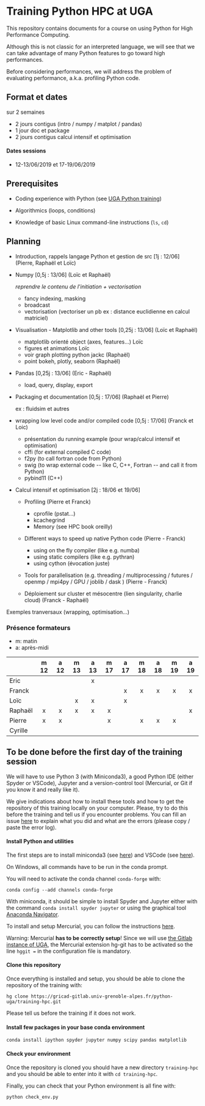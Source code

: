 # Training Python HPC at UGA

This repository contains documents for a course on using Python for High
Performance Computing.

Although this is not classic for an interpreted language, we will see that we
can take advantage of many Python features to go toward high performances.

Before considering performances, we will address the problem of evaluating
performance, a.k.a. profiling Python code.



## Format et dates

sur 2 semaines

- 2 jours contigus (intro / numpy / matplot / pandas)
- 1 jour doc et package
- 2 jours contigus calcul intensif et optimisation

#### Dates sessions

- 12-13/06/2019 et 17-19/06/2019

## Prerequisites

- Coding experience with Python (see [UGA Python
  training](https://gricad-gitlab.univ-grenoble-alpes.fr/python-uga/py-training-2017))

- Algorithmics (loops, conditions)

- Knowledge of basic Linux command-line instructions (`ls`, `cd`)

## Planning

- Introduction, rappels langage Python et gestion de src [1j : 12/06] (Pierre,
Raphaël et Loïc)

- Numpy [0,5j : 13/06] (Loïc et Raphaël)

  _reprendre le contenu de l'initiation + vectorisation_

  - fancy indexing, masking
  - broadcast
  - vectorisation (vectoriser un pb ex : distance euclidienne en calcul matriciel)

- Visualisation - Matplotlib and other tools [0,25j : 13/06] (Loïc et Raphaël)

  - matplotlib orienté object (axes, features...) Loïc
  - figures et animations Loïc
  - voir graph plotting python jackc (Raphaël)
  - point bokeh, plotly, seaborn (Raphaël)

- Pandas [0,25j : 13/06] (Eric - Raphaël)
  - load, query, display, export

- Packaging et documentation [0,5j : 17/06] (Raphaël et Pierre)

  ex : fluidsim et autres

- wrapping low level code and/or compiled code [0,5j : 17/06] (Franck et Loic)

  - présentation du running example (pour wrap/calcul intensif et optimisation)
  - cffi (for external compiled C code)
  - f2py (to call fortran code from Python)
  - swig (to wrap external code -- like C, C++, Fortran -- and call it from Python)
  - pybind11 (C++)

- Calcul intensif et optimisation [2j : 18/06 et 19/06]

  - Profiling (Pierre et Franck)
    - cprofile (pstat...)
    - kcachegrind
    - Memory (see HPC book oreilly)

  - Different ways to speed up native Python code (Pierre - Franck)
    - using on the fly compiler (like e.g. numba)
    - using static compilers (like e.g. pythran)
    - using cython (évocation juste)

  - Tools for parallelisation (e.g. threading / multiprocessing / futures / openmp / mpi4py / GPU / joblib / dask ) (Pierre - Franck)

  - Déploiement sur cluster et mésocentre (lien singularity, charlie cloud) (Franck - Raphaël)

Exemples tranversaux (wrapping, optimisation...)

### Présence formateurs

- m: matin
- a: après-midi

|         | m 12 | a 12 | m 13 | a 13 | m 17 | a 17 | m 18 | a 18 | m 19 | a 19 |
|---------|:----:|:----:|:----:|:----:|:----:|:----:|:----:|:----:|:----:|:----:|
| Eric    |      |      |      |  x   |      |      |      |      |      |      |
| Franck  |      |      |      |      |      |  x   |  x   |  x   |  x   |  x   |
| Loïc    |      |      |  x   |  x   |      |  x   |      |      |      |      |
| Raphaël |  x   |   x  |  x   |  x   |  x   |      |      |      |      |  x   |
| Pierre  |  x   |   x  |      |      |  x   |      |  x   |  x   |  x   |      |
| Cyrille |      |      |      |      |      |      |      |      |      |      |

## To be done before the first day of the training session

We will have to use Python 3 (with Miniconda3), a good Python IDE (either
Spyder or VSCode), Jupyter and a version-control tool (Mercurial, or Git if you
know it and really like it).

We give indications about how to install these tools and how to get the
repository of this training locally on your computer. Please, try to do this
before the training and tell us if you encounter problems. You can fill an
issue
[here](https://gricad-gitlab.univ-grenoble-alpes.fr/python-uga/training-hpc/issues)
to explain what you did and what are the errors (please copy / paste the error
log).


#### Install Python and utilities

The first steps are to install miniconda3 (see
[here](https://docs.conda.io/en/latest/miniconda.html)) and VSCode (see
[here](https://code.visualstudio.com/download)).

On Windows, all commands have to be run in the conda prompt.

You will need to activate the conda channel `conda-forge` with:

```conda config --add channels conda-forge```

With miniconda, it should be simple to install Spyder and Jupyter either with the
command `conda install spyder jupyter` or using the graphical tool [Anaconda
Navigator](https://docs.anaconda.com/anaconda/navigator/).

To install and setup Mercurial, you can follow the instructions
[here](https://fluiddyn.readthedocs.io/en/latest/mercurial_bitbucket.html).

Warning: Mercurial **has to be correctly setup**! Since we will use [the Gitlab
instance of UGA](https://gricad-gitlab.univ-grenoble-alpes.fr), the Mercurial
extension hg-git has to be activated so the line `hggit =` in the configuration
file is mandatory.


#### Clone this repository

Once everything is installed and setup, you should be able to clone the
repository of the training with:

```hg clone https://gricad-gitlab.univ-grenoble-alpes.fr/python-uga/training-hpc.git```

Please tell us before the training if it does not work.

#### Install few packages in your base conda environment

```
conda install ipython spyder jupyter numpy scipy pandas matplotlib
```

#### Check your environment

Once the repository is cloned you should have a new directory `training-hpc`
and you should be able to enter into it with `cd training-hpc`.

Finally, you can check that your Python environment is all fine with:

```python check_env.py```
